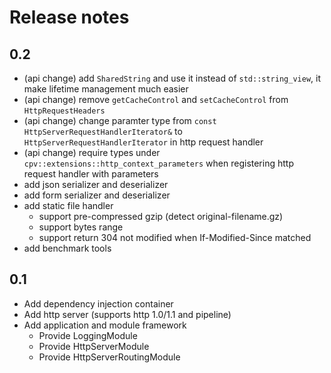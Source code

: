 # Release notes

## 0.2

- (api change) add `SharedString` and use it instead of `std::string_view`, it make lifetime management much easier
- (api change) remove `getCacheControl` and `setCacheControl` from `HttpRequestHeaders`
- (api change) change paramter type from `const HttpServerRequestHandlerIterator&` to `HttpServerRequestHandlerIterator` in http request handler
- (api change) require types under `cpv::extensions::http_context_parameters` when registering http request handler with parameters
- add json serializer and deserializer
- add form serializer and deserializer
- add static file handler
	- support pre-compressed gzip (detect original-filename.gz)
	- support bytes range
	- support return 304 not modified when If-Modified-Since matched
- add benchmark tools

## 0.1

- Add dependency injection container
- Add http server (supports http 1.0/1.1 and pipeline)
- Add application and module framework
	- Provide LoggingModule
	- Provide HttpServerModule
	- Provide HttpServerRoutingModule


